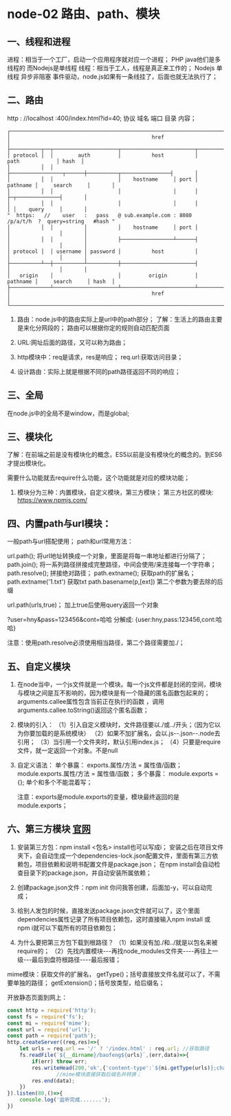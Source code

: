 # node-02 路由、path、模块
## 一、线程和进程
进程：相当于一个工厂，启动一个应用程序就对应一个进程；
      PHP java他们是多线程的 而Nodejs是单线程
线程：相当于工人，线程是真正来工作的；
    Nodejs 单线程 异步非阻塞 事件驱动，node.js如果有一条线挂了，后面也就无法执行了；


## 二、路由
http : //localhost :400/index.html?id=40;
协议    域名    端口    目录   内容；
```
┌────────────────────────────────────────────────────────────────────────────────────────────────┐
│                                              href                                              │
├──────────┬──┬─────────────────────┬────────────────────────┬───────────────────────────┬───────┤
│ protocol │  │        auth         │          host          │           path            │ hash  │
│          │  │                     ├─────────────────┬──────┼──────────┬────────────────┤       │
│          │  │                     │    hostname     │ port │ pathname │     search     │       │
│          │  │                     │                 │      │          ├─┬──────────────┤       │
│          │  │                     │                 │      │          │ │    query     │       │
"  https:   //    user   :   pass   @ sub.example.com : 8080   /p/a/t/h  ?  query=string   #hash "
│          │  │          │          │    hostname     │ port │          │                │       │
│          │  │          │          ├─────────────────┴──────┤          │                │       │
│ protocol │  │ username │ password │          host          │          │                │       │
├──────────┴──┼──────────┴──────────┼────────────────────────┤          │                │       │
│   origin    │                     │         origin         │ pathname │     search     │ hash  │
├─────────────┴─────────────────────┴────────────────────────┴──────────┴────────────────┴───────┤
│                                              href                                              │
└────────────────────────────────────────────────────────────────────────────────────────────────┘
```

1. 路由：node.js中的路由实际上是url中的path部分；
    了解：生活上的路由主要是来化分网段的；
    路由可以根据你定的规则自动匹配页面

2. URL:网址后面的路径，又可以称为路由；

3. http模块中：req是请求，res是响应；
            req.url:获取访问目录；    
4. 设计路由：实际上就是根据不同的path路径返回不同的响应；


## 三、全局
在node.js中的全局不是window，而是global;


    
## 三、模块化
了解：在前端之前是没有模块化的概念，ES5以前是没有模块化的概念的。到ES6才提出模块化。

需要什么功能就去require什么功能，这个功能就是对应的模块功能；
1. 模块分为三种：内置模块，自定义模块，第三方模块；
    第三方社区的模块: https://www.npmjs.com/


## 四、内置path与url模块：
一般path与url搭配使用；
path和url常用方法：

url.path();               将url地址转换成一个对象，里面是将每一串地址都进行分隔了；
path.join();             将一系列路径拼接成完整路径，中间会使用/来连接每一个字符串；
path.resolve();       拼接绝对路径；
path.extname();     获取path的扩展名；
path.extname('1.txt')  获取txt
path.basename(p,[ext])  第二个参数为要去除的后缀

url.path(urls,true)；    加上true后使用query返回一个对象

?user=hny&pass=123456&cont=哈哈
分解成:  {user:hny,pass:123456,cont:哈哈}


注意：使用path.resolve必须使用相当路径，第二个路径需要加./；


## 五、自定义模块
1. 在node当中，一个js文件就是一个模块。每一个js文件都是封闭的空间，模块与模块之间是互不影响的，因为模块是有一个隐藏的匿名函数包起来的；
arguments.callee属性包含当前正在执行的函数 ，调用arguments.callee.toString()返回这个匿名函数；

2. 模块的引入：
（1）引入自定义模块时，文件路径要以./或../开头；（因为它以为你要加载的是系统模块）
（2）如果不加扩展名，会以.js--.json--.node去引用；
（3）当引用一个文件夹时，默认引用index.js；
（4）只要是require文件，就一定返回一个对象。不是null

3. 自定义语法：
    单个暴露：
    exports.属性/方法 = 属性值/函数；
    module.exports.属性/方法 = 属性值/函数；
    多个暴露：
    module.exports = {};
    单个和多个不能混着写；
    
    注意：exports是module.exports的变量，模块最终返回的是module.exports；


## 六、第三方模块 [官网](https://www.npmjs.com)
1. 安装第三方包：npm install <包名>   install也可以写成i；
安装之后在项目文件夹下，会自动生成一个dependencies-lock.json配置文件，里面有第三方依赖包，项目依赖和说明书配置文件是package.json；
在npm install会自动检查目录下的package.json，并自动安装所属依赖；

2. 创建package.json文件：npm init 你问我答创建，后面加-y，可以自动完成；

3. 给别人发包的时候，直接发送package.json文件就可以了，这个里面dependencies属性记录了所有项目依赖包，这时直接输入npm install 或 npm i就可以下载所有的项目依赖包；

4. 为什么要把第三方包下载到根路径？
（1）如果没有加./和../就是以包名来被require的；
（2）先找内置模块---再找node_modules文件夹----再往上一级---最后到盘符根路径----最后报错；

mime模块：获取文件的扩展名，
getType()；括号直接放文件名就可以了，不需要单独的路径；
getExtension()；括号放类型，给后缀名；


开放静态页面到网上：
```js
const http = require('http');
const fs = require('fs');
const mi = require('mime');
const url = require('url');
const path = require('path');
http.createServer((req,res)=>{
    let urls = req.url == '/' ? '/index.html' : req.url; //获取路径
    fs.readFile(`${__dirname}/baofeng${urls}`,(err,data)=>{
        if(err) throw err;
        res.writeHead(200,'ok',{'content-type':`${mi.getType(urls)};charset='utf-8'`});
                //mime模块直接获取后缀名并转换；
        res.end(data);
    })
}).listen(80,()=>{
    console.log('监听完成.......');
})
```
